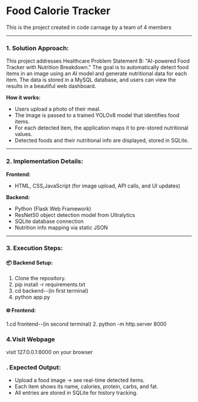 # Food Calorie Tracker
 This is the project created in code carnage by a team of 4 members
 

---

### 1. Solution Approach:

This project addresses Healthcare Problem Statement B: "AI-powered Food Tracker with Nutrition Breakdown." The goal is to automatically detect food items in an image using an AI model and generate nutritional data for each item. The data is stored in a MySQL database, and users can view the results in a beautiful web dashboard.

**How it works:**
- Users upload a photo of their meal.
- The image is passed to a trained YOLOv8 model that identifies food items.
- For each detected item, the application maps it to pre-stored nutritional values.
- Detected foods and their nutritional info are displayed, stored in SQLite.

---

### 2. Implementation Details:

**Frontend:**
- HTML, CSS,JavaScript (for image upload, API calls, and UI updates)

**Backend:**
- Python (Flask Web Framework)
- ResNet50 object detection model from Ultralytics
- SQLite database connection 
- Nutrition info mapping via static JSON

---

### 3. Execution Steps:

#### 📦 Backend Setup:
1. Clone the repository.
2. pip install -r requirements.txt
3. cd backend--(in first terminal)
4. python app.py
#### 🌐 Frontend:
1.cd frontend--(in second terminal)
2. python -m http.server 8000

### 4.Visit Webpage
visit 127.0.0.1:8000 on your browser

### . Expected Output:
- Upload a food image → see real-time detected items.
- Each item shows its name, calories, protein, carbs, and fat.
- All entries are stored in SQLite for history tracking.


